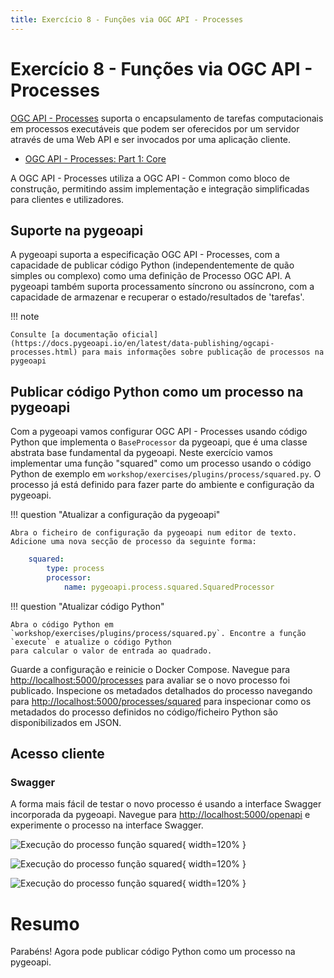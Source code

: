 ```yaml
---
title: Exercício 8 - Funções via OGC API - Processes
---
```


# Exercício 8 - Funções via OGC API - Processes

[OGC API - Processes](https://ogcapi.ogc.org/processes) suporta o encapsulamento de tarefas computacionais em
processos executáveis que podem ser oferecidos por um servidor através de uma Web API e ser invocados por uma aplicação cliente.

* [OGC API - Processes: Part 1: Core](https://docs.ogc.org/is/18-062r2/18-062r2.html)

A OGC API - Processes utiliza a OGC API - Common como bloco de construção, permitindo assim implementação
e integração simplificadas para clientes e utilizadores.

## Suporte na pygeoapi

A pygeoapi suporta a especificação OGC API - Processes, com a capacidade de publicar código Python (independentemente de quão
simples ou complexo) como uma definição de Processo OGC API. A pygeoapi também suporta processamento síncrono ou assíncrono,
com a capacidade de armazenar e recuperar o estado/resultados de 'tarefas'.

!!! note

    Consulte [a documentação oficial](https://docs.pygeoapi.io/en/latest/data-publishing/ogcapi-processes.html) para mais informações sobre publicação de processos na pygeoapi


## Publicar código Python como um processo na pygeoapi

Com a pygeoapi vamos configurar OGC API - Processes usando código Python que implementa o `BaseProcessor` da pygeoapi, que é uma classe
abstrata base fundamental da pygeoapi. Neste exercício vamos implementar uma função "squared" como um processo usando o código Python de exemplo em
`workshop/exercises/plugins/process/squared.py`. O processo já está definido para fazer parte do ambiente e configuração da pygeoapi.

!!! question "Atualizar a configuração da pygeoapi"

    Abra o ficheiro de configuração da pygeoapi num editor de texto. Adicione uma nova secção de processo da seguinte forma:

``` {.yaml linenums="1"}
    squared:
        type: process
        processor:
            name: pygeoapi.process.squared.SquaredProcessor
```

!!! question "Atualizar código Python"

    Abra o código Python em `workshop/exercises/plugins/process/squared.py`. Encontre a função `execute` e atualize o código Python
    para calcular o valor de entrada ao quadrado.


Guarde a configuração e reinicie o Docker Compose. Navegue para <http://localhost:5000/processes> para avaliar se o novo processo foi
publicado. Inspecione os metadados detalhados do processo navegando para <http://localhost:5000/processes/squared> para inspecionar como os metadados do processo
definidos no código/ficheiro Python são disponibilizados em JSON.

## Acesso cliente

### Swagger

A forma mais fácil de testar o novo processo é usando a interface Swagger incorporada da pygeoapi. Navegue para <http://localhost:5000/openapi> e experimente
o processo na interface Swagger.

![Execução do processo função squared](../assets/images/oaproc-squared-1.png){ width=120% }

![Execução do processo função squared](../assets/images/oaproc-squared-2.png){ width=120% }

![Execução do processo função squared](../assets/images/oaproc-squared-3.png){ width=120% }


# Resumo

Parabéns! Agora pode publicar código Python como um processo na pygeoapi.